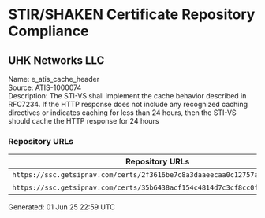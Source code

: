 # STIR/SHAKEN Certificate Repository Compliance

## UHK Networks LLC

Name: e_atis_cache_header\
Source: ATIS-1000074\
Description: The STI-VS shall implement the cache behavior described in RFC7234. If the HTTP response does not include any recognized caching directives or indicates caching for less than 24 hours, then the STI-VS should cache the HTTP response for 24 hours
### Repository URLs

| Repository URLs | Not After |  Problems | Link |
|-----------------|-----------|-----------|------|
| `https://ssc.getsipnav.com/certs/2f3616be7c8a3daaeecaa0c12757abd16e6716c1` | 08&#160;Mar&#160;25&#160;19:12&#160;UTC | true | [view](../../REPOS/e7194c70818ffeee86e809dea64ef21dde6ab09f/README.md) |
| `https://ssc.getsipnav.com/certs/35b6438acf154c4814d7c3cf8cc0f4e03d75b23b` | 08&#160;Mar&#160;26&#160;18:12&#160;UTC | true | [view](../../REPOS/052bfa934a1b9d273d2d38e90a47b4bcd89e27ed/README.md) |


Generated: 01 Jun 25 22:59 UTC